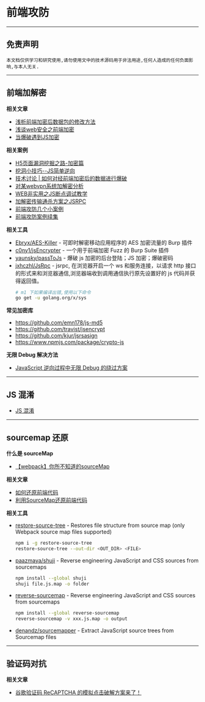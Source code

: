 # 前端攻防

---

## 免责声明

`本文档仅供学习和研究使用,请勿使用文中的技术源码用于非法用途,任何人造成的任何负面影响,与本人无关.`

---

## 前端加解密

**相关文章**
- [浅析前端加密后数据包的修改方法](https://www.freebuf.com/articles/web/223011.html)
- [浅谈web安全之前端加密](https://mp.weixin.qq.com/s/W1Jbrj6Jtg-J3-AX4eO-Eg)
- [当爆破遇到JS加密](https://www.freebuf.com/articles/web/261459.html)

**相关案例**
- [H5页面漏洞挖掘之路-加密篇](https://mp.weixin.qq.com/s/QRxMQFgAPlJsUwuw8Sv0JQ)
- [挖洞小技巧--JS简单逆向](https://zone.huoxian.cn/d/722-js)
- [技术讨论 | 如何对经前端加密后的数据进行爆破](https://www.freebuf.com/articles/web/184455.html)
- [对某webvpn系统加解密分析](https://xz.aliyun.com/t/11007)
- [WEB非实用之JS断点调试教学](https://www.yuque.com/pmiaowu/bomi9w/tdy4pp)
- [加解密传输通杀方案之JSRPC](https://www.svenbeast.com/post/kn2fEdp4Q/)
- [前端攻防几个小案例](https://r0fus0d.blog.ffffffff0x.com/post/js-case/)
- [前端攻防案例续集](https://r0fus0d.blog.ffffffff0x.com/post/js-case2/)

**相关工具**
- [Ebryx/AES-Killer](https://github.com/Ebryx/AES-Killer) - 可即时解密移动应用程序的 AES 加密流量的 Burp 插件
- [c0ny1/jsEncrypter](https://github.com/c0ny1/jsEncrypter) - 一个用于前端加密 Fuzz 的 Burp Suite 插件
- [yaunsky/passToJs](https://github.com/yaunsky/passToJs) - 爆破 js 加密的后台登陆；JS 加密；爆破密码
- [jxhczhl/JsRpc](https://github.com/jxhczhl/JsRpc) - jsrpc, 在浏览器开启一个 ws 和服务连接，以请求 http 接口的形式来和浏览器通信,浏览器端收到调用通信执行原先设置好的 js 代码并获得返回值。
    ```bash
    # m1 下如果编译出错,使用以下命令
    go get -u golang.org/x/sys
    ```

**常见加密库**
- https://github.com/emn178/js-md5
- https://github.com/travist/jsencrypt
- https://github.com/kjur/jsrsasign
- https://www.npmjs.com/package/crypto-js

**无限 Debug 解决方法**
- [JavaScript 逆向过程中无限 Debug 的绕过方案](https://developer.51cto.com/article/707354.html)

---

## JS 混淆

- [JS 混淆](../语言安全/JS安全.md)

---

## sourcemap 还原

**什么是 sourceMap**
- [【webpack】你所不知道的sourceMap](https://juejin.cn/post/6844903971648372743)

**相关文章**
- [如何还原前端代码](https://mp.weixin.qq.com/s/ccW8I6ZHBaVWN5ZlDC1ucA)
- [利用SourceMap还原前端代码](https://mp.weixin.qq.com/s/LRRycBY9ERIMBEh-MKjBCw)

**相关工具**
- [restore-source-tree](https://www.npmjs.com/package/restore-source-tree) - Restores file structure from source map (only Webpack source map files supported)
    ```bash
    npm i -g restore-source-tree
    restore-source-tree --out-dir <OUT_DIR> <FILE>
    ```
- [paazmaya/shuji](https://github.com/paazmaya/shuji) - Reverse engineering JavaScript and CSS sources from sourcemaps
    ```bash
    npm install --global shuji
    shuji file.js.map -o folder
    ```
- [reverse-sourcemap](https://www.npmjs.com/package/reverse-sourcemap) - Reverse engineering JavaScript and CSS sources from sourcemaps
    ```bash
    npm install --global reverse-sourcemap
    reverse-sourcemap -v xxx.js.map -o output
    ```
- [denandz/sourcemapper](https://github.com/denandz/sourcemapper) - Extract JavaScript source trees from Sourcemap files

---

## 验证码对抗

**相关文章**
- [谷歌验证码 ReCAPTCHA 的模拟点击破解方案来了！](https://mp.weixin.qq.com/s/vRkG_5s01tiDoMErp71QZw)
